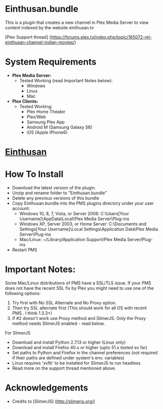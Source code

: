Einthusan.bundle
===================

This is a plugin that creates a new channel in Plex Media Server to view content indexed by the website einthusan.tv

[Plex Support thread] (https://forums.plex.tv/index.php/topic/165072-rel-einthusan-channel-indian-movies/)

System Requirements
===================

- **Plex Media Server:**
	- Tested Working (read Important Notes below):
		- Windows
		- Linux
		- Mac
- **Plex Clients:**
	- Tested Working:
		- Plex Home Theater
		- Plex/Web
		- Samsung Plex App
		- Android M (Samsung Galaxy S6)
		- iOS (Apple iPhone6)
# [Einthusan](https://aapks.com/apk/einthusan/)
How To Install
==============
- Download the latest version of the plugin.
- Unzip and rename folder to "Einthusan.bundle"
- Delete any previous versions of this bundle
- Copy Einthusan.bundle into the PMS plugins directory under your user account:
	- Windows 10, 8, 7, Vista, or Server 2008: 
		C:\Users[Your Username]\AppData\Local\Plex Media Server\Plug-ins
	- Windows XP, Server 2003, or Home Server: 
		C:\Documents and Settings[Your Username]\Local Settings\Application Data\Plex Media Server\Plug-ins
	- Mac/Linux: 
        ~/Library/Application Support/Plex Media Server/Plug-ins
- Restart PMS


Important Notes:
==============
Some Mac/Linux distributions of PMS have a SSL/TLS issue.
If your PMS does not have the recent SSL fix by Plex you might need to use one of the following options:

1. Try first with No SSL Alternate and No Proxy option.
2. Then try SSL alternate first (This should work for all OS with recent PMS.. I think 1.3.3+)
3. If #2 doesn't work use Proxy method and SlimerJS. Only the Proxy method needs SlimerJS enabled - read below.

For SlimerJS
- Download and install Python 2.7.13 or higher (Linux only)
- Download and install Firefox 40.x or higher (upto 51.x tested so far)
- Set paths to Python and Firefox in the channel preferences (not required if their paths are defined under system's env. variables)
- Linux requires 'xvfb' to be installed for SlimerJS to run headless
- Read more on the support thread mentioned above.

Acknowledgements
==============

- Credits to [SlimerJS] (http://slimerjs.org/)
